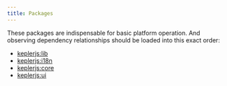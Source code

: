 ```yaml
---
title: Packages
---
```


These packages are indispensable for basic platform operation. And observing dependency relationships should be loaded into this exact order:

* [keplerjs:lib](https://github.com/Keplerjs/Kepler/tree/master/packages/keplerjs-lib)
* [keplerjs:i18n](https://github.com/Keplerjs/Kepler/tree/master/packages/keplerjs-i18n)
* [keplerjs:core](https://github.com/Keplerjs/Kepler/tree/master/packages/keplerjs-core)
* [keplerjs:ui](https://github.com/Keplerjs/Kepler/tree/master/packages/keplerjs-ui)
